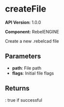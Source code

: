 # createFile

**API Version:** 1.0.0

**Component:** RebelENGINE

Create a new .rebelcad file

## Parameters

- **path**: File path
- **flags**: Initial file flags

## Returns

: true if successful

